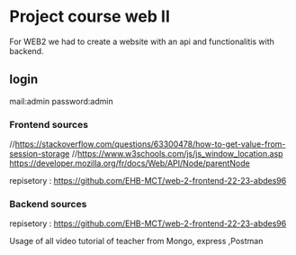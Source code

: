 # Project course web II

For WEB2 we had to create a website with an api and functionalitis with backend.

## login

mail:admin
password:admin

### Frontend sources

//https://stackoverflow.com/questions/63300478/how-to-get-value-from-session-storage
//https://www.w3schools.com/js/js_window_location.asp
https://developer.mozilla.org/fr/docs/Web/API/Node/parentNode

repisetory : https://github.com/EHB-MCT/web-2-frontend-22-23-abdes96

### Backend sources
repisetory : https://github.com/EHB-MCT/web-2-frontend-22-23-abdes96

Usage of all video tutorial of teacher from Mongo, express ,Postman
